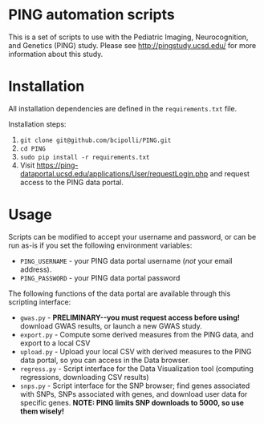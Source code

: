 PING automation scripts
=======================

This is a set of scripts to use with the Pediatric Imaging, Neurocognition, and Genetics (PING) study. Please see http://pingstudy.ucsd.edu/ for more information about this study.

# Installation

All installation dependencies are defined in the `requirements.txt` file.

Installation steps:

1. `git clone git@github.com/bcipolli/PING.git`
2. `cd PING`
3. `sudo pip install -r requirements.txt`
4. Visit https://ping-dataportal.ucsd.edu/applications/User/requestLogin.php and request access to the PING data portal.


# Usage

Scripts can be modified to accept your username and password, or can be run as-is if you set the following environment variables:

* `PING_USERNAME` - your PING data portal username (*not* your email address).
* `PING_PASSWORD` - your PING data portal password

The following functions of the data portal are available through this scripting interface:

* `gwas.py` - **PRELIMINARY--you must request access before using!** download GWAS results, or launch a new GWAS study.
* `export.py` - Compute some derived measures from the PING data, and export to a local CSV
* `upload.py` - Upload your local CSV with derived measures to the PING data portal, so you can access in the Data browser.
* `regress.py` - Script interface for the Data Visualization tool (computing regressions, downloading CSV results)
* `snps.py` - Script interface for the SNP browser; find genes associated with SNPs, SNPs associated with genes, and download user data for specific genes. **NOTE: PING limits SNP downloads to 5000, so use them wisely!**

